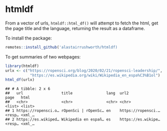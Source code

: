 
# htmldf

From a vector of urls, `htmldf::html_df()` will attempt to fetch the
html, get the page title and the language, returning the result as a
dataframe.

To install the package:

``` r
remotes::install_github('alastairrushworth/htmldf)
```

To get summaries of two webpages:

``` r
library(htmldf)
urlx <- c("https://ropensci.org/blog/2020/02/21/ropensci-leadership/",
           "https://es.wikipedia.org/wiki/Wikipedia_en_espa%C3%B1ol")
html_df(urlx)
```

    ## # A tibble: 2 x 6
    ##   url                 title               lang  url2               page   html  
    ##   <chr>               <chr>               <chr> <chr>              <list> <list>
    ## 1 https://ropensci.o… rOpenSci | rOpenSc… en    https://ropensci.… <resp… <xml_…
    ## 2 https://es.wikiped… Wikipedia en españ… es    https://es.wikipe… <resp… <xml_…
